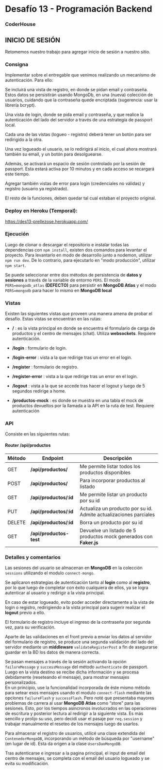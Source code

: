 # Desafío 13 - Programación Backend

### CoderHouse

## INICIO DE SESIÓN

Retomemos nuestro trabajo para agregar inicio de sesión a nuestro sitio.

### Consigna

Implementar sobre el entregable que venimos realizando un mecanismo de autenticación. Para ello:

Se incluirá una vista de registro, en donde se pidan email y contraseña. Estos datos se persistirán usando MongoDb, en una (nueva) colección de usuarios, cuidando que la contraseña quede encriptada (sugerencia: usar la librería bcrypt).

Una vista de login, donde se pida email y contraseña, y que realice la autenticación del lado del servidor a través de una estrategia de passport local.

Cada una de las vistas (logueo - registro) deberá tener un botón para ser redirigido a la otra.

Una vez logueado el usuario, se lo redirigirá al inicio, el cual ahora mostrará también su email, y un botón para desolguearse.

Además, se activará un espacio de sesión controlado por la sesión de passport. Esta estará activa por 10 minutos y en cada acceso se recargará este tiempo.

Agregar también vistas de error para login (credenciales no válidas) y registro (usuario ya registrado).

El resto de la funciones, deben quedar tal cual estaban el proyecto original.

### Deploy en Heroku (Temporal):

https://des13-prellezose.herokuapp.com/

### Ejecución

Luego de clonar o descargar el repositorio e instalar todas las dependencias con `npm install`, existen dos comandos para levantar el proyecto.
Para levantarlo en modo de desarrollo junto a nodemon, utilizar `npm run dev`. De lo contrario, para ejecutarlo en "modo producción", utilizar `npm start`.

Se puede seleccionar entre dos métodos de persistencia de **datos y sesiones** a través de la variable de entorno `PERS`. El modo `PERS=mongodb_atlas` **(DEFECTO)** para persistir en **MongoDB Atlas** y el modo `PERS=mongodb` para hacer lo mismo en **MongoDB local**

### Vistas

Existen las siguientes vistas que proveen una manera amena de probar el desafío.
Estas vistas se encuentran en las rutas:

- **/** : es la vista principal en donde se encuentra el formulario de carga de productos y el centro de mensajes (chat). Utiliza **websockets**. Requiere autenticación.

- **/login** : formulario de login.

- **/login-error** : vista a la que redirige tras un error en el login.

- **/register** : formulario de registro.

- **/register-error** : vista a la que redirige tras un error en el login.

- **/logout** : vista a la que se accede tras hacer el logout y luego de 5 segundos redirige a home.

- **/productos-mock** : es donde se muestra en una tabla el mock de productos devueltos por la llamada a la API en la ruta de test. Requiere autenticación

### API

Consiste en las siguientes rutas:

#### Router /api/productos

| Método | Endpoint                | Descripción                                                        |
| ------ | ----------------------- | ------------------------------------------------------------------ |
| GET    | **/api/productos/**     | Me permite listar todos los productos disponibles                  |
| POST   | **/api/productos/**     | Para incorporar productos al listado                               |
| GET    | **/api/productos/:id**  | Me permite listar un producto por su id                            |
| PUT    | **/api/productos/:id**  | Actualiza un producto por su id. Admite actualizaciones parciales  |
| DELETE | **/api/productos/:id**  | Borra un producto por su id                                        |
| GET    | **/api/productos-test** | Devuelve un listado de 5 productos mock generados con **Faker.js** |

### Detalles y comentarios

Las sesiones del usuario se almacenan en **MongoDB** en la colección `sessions` utilizando el modulo `connect-mongo`.

Se aplicaron estrategias de autenticación tanto al **login** como al **registro**, por lo que luego de completar con éxito cualquiera de ellos, ya se logra autenticar al usuario y redirigir a la vista principal.

En caso de estar logueado, evito poder acceder directamente a la vista de login o registro, redirigiendo a la vista principal para sugerir realizar el **logout** previo a ello.

El formulario de registro incluye el ingreso de la contraseña por segunda vez, para su verificación.

Aparte de las validaciones en el front previo a enviar los datos al servidor del formulario de registro, se produce una segunda validación del lado del servidor mediante un **middleware** `validateRegisterPost` a fin de asegurarse guardar en la BD los datos de manera correcta.

Se pasan mensajes a través de la sesión activando la opción `failureMessage` y `successMessage` del método `authenticate` de passport. Luego en la vista destino se recibe dicha información y se procesa debidamente (reseteando el mensaje), para mostrar mensajes personalizados.  
En un principio, use la funcionalidad incorporada de éste mismo método para setear esos mensajes usando el modulo `connect-flash` mediante las opciones `failureFlash` y `successFlash`. Pero noté que presentaba mayores problemas de carrera al usar **MongoDB Atlas** como “store” para las sesiones. Esto, por los tiempos asíncronos involucrados en las operaciones de escritura y posterior lectura al redirigir a la siguiente vista. Es más sencillo y prolijo su uso, pero decidí usar el pasaje por `req.session` y trabajar manualmente el reseteo de los mensajes luego de usarlos.

Para almacenar el registro de usuarios, utilicé una clase extendida del `ContenedorMongoDB`, incorporando un método de búsqueda por "username" (en lugar de id). Esta da origen a la clase `UsersDaoMongoDB`.

Tras autenticarse e ingresar a la pagina principal, el input de email del centro de mensajes, se completa con el email del usuario logueado y se evita su modificación.
